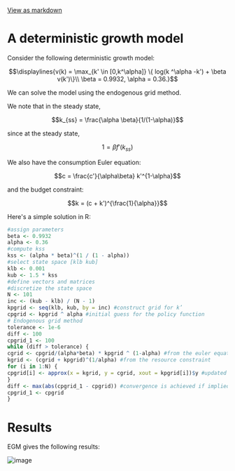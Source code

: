 <a href="https://github.com/chiangnicholas/chiangnicholas.github.io/blob/main/_posts/2024-11-18-Endogenous-Grid-Method.md">View as markdown</a>
<a id="post-top"></a>
# A deterministic growth model

Consider the following deterministic growth model:
```math
\displaylines{v(k) = \max_{k' \in [0,k^\alpha]} \{ log(k ^\alpha -k') + \beta v(k')\}\\
\beta = 0.9932, \alpha = 0.36.}
```

We can solve the model using the endogenous grid method.

We note that in the steady state, 
```math
k_{ss} = \frac{\alpha \beta}{1/(1-\alpha)}
```
since at the steady state, 
```math
1 = \beta f'(k_{ss})
```

We also have the consumption Euler equation:
```math
c = \frac{c'}{\alpha\beta} k'^{1-\alpha}
```
and the budget constraint:
```math
k = (c + k')^{\frac{1}{\alpha}}
```

Here's a simple solution in R:

```R
#assign parameters
beta <- 0.9932
alpha <- 0.36
#compute kss
kss <- (alpha * beta)^(1 / (1 - alpha))
#select state space [klb kub]
klb <- 0.001
kub <- 1.5 * kss
#define vectors and matrices
#discretize the state space
N <- 101
inc <- (kub - klb) / (N - 1)
kpgrid <- seq(klb, kub, by = inc) #construct grid for k’
cpgrid <- kpgrid ^ alpha #initial guess for the policy function
# Endogenous grid method
tolerance <- 1e-6
diff <- 100
cpgrid_1 <- 100
while (diff > tolerance) {
cgrid <- cpgrid/(alpha*beta) * kpgrid ^ (1-alpha) #from the euler equation
kgrid <- (cgrid + kpgrid)^(1/alpha) #from the resource constraint
for (i in 1:N) {
cpgrid[i] <- approx(x = kgrid, y = cgrid, xout = kpgrid[i])$y #updated function for c=h(k)
}
diff <- max(abs(cpgrid_1 - cpgrid)) #convergence is achieved if implied c’ converges
cpgrid_1 <- cpgrid
}
```

# Results
EGM gives the following results:

![image](https://github.com/user-attachments/assets/f31b57a0-9807-4c32-a034-7d14d4410a15)

